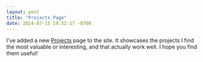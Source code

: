 ```yaml
---
layout: post
title: "Projects Page"
date: 2024-07-15 19:52:17 -0700
---
```


I've added a new [Projects](/projects) page to the site. It showcases the projects I find the most valuable or
interesting, and that actually work well. I hope you find them useful!
